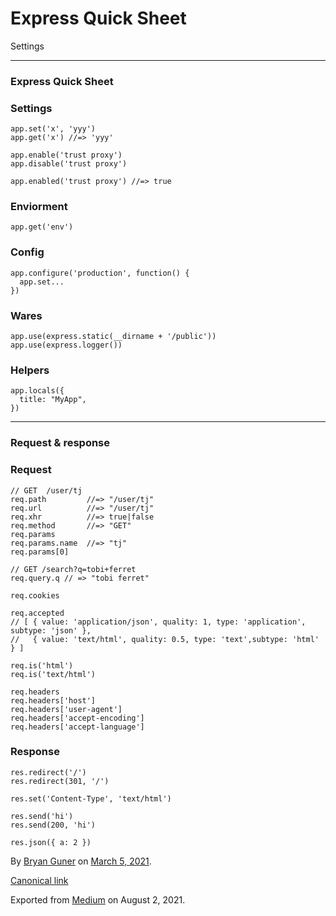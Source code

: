 Express Quick Sheet
===================

Settings

------------------------------------------------------------------------

### Express Quick Sheet

### Settings

    app.set('x', 'yyy')
    app.get('x') //=> 'yyy'

    app.enable('trust proxy')
    app.disable('trust proxy')

    app.enabled('trust proxy') //=> true

### Enviorment

    app.get('env')

### Config

    app.configure('production', function() {
      app.set...
    })

### Wares

    app.use(express.static(__dirname + '/public'))
    app.use(express.logger())

### Helpers

    app.locals({
      title: "MyApp",
    })

------------------------------------------------------------------------

### Request & response

### Request

    // GET  /user/tj
    req.path         //=> "/user/tj"
    req.url          //=> "/user/tj"
    req.xhr          //=> true|false
    req.method       //=> "GET"
    req.params
    req.params.name  //=> "tj"
    req.params[0]

    // GET /search?q=tobi+ferret
    req.query.q // => "tobi ferret"

    req.cookies

    req.accepted
    // [ { value: 'application/json', quality: 1, type: 'application', subtype: 'json' },
    //   { value: 'text/html', quality: 0.5, type: 'text',subtype: 'html' } ]

    req.is('html')
    req.is('text/html')

    req.headers
    req.headers['host']
    req.headers['user-agent']
    req.headers['accept-encoding']
    req.headers['accept-language']

### Response

    res.redirect('/')
    res.redirect(301, '/')

    res.set('Content-Type', 'text/html')

    res.send('hi')
    res.send(200, 'hi')

    res.json({ a: 2 })

By <a href="https://medium.com/@bryanguner" class="p-author h-card">Bryan Guner</a> on [March 5, 2021](https://medium.com/p/8f93762c59ca).

<a href="https://medium.com/@bryanguner/express-quick-sheet-8f93762c59ca" class="p-canonical">Canonical link</a>

Exported from [Medium](https://medium.com) on August 2, 2021.
